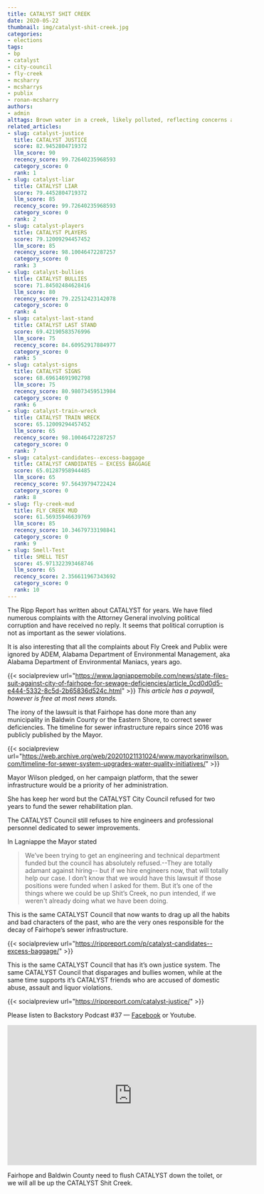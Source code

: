 ```yaml
---
title: CATALYST SHIT CREEK
date: 2020-05-22
thumbnail: img/catalyst-shit-creek.jpg
categories:
- elections
tags:
- bp
- catalyst
- city-council
- fly-creek
- mcsharry
- mcsharrys
- publix
- ronan-mcsharry
authors:
- admin
alttags: Brown water in a creek, likely polluted, reflecting concerns about environmental violations mentioned in the article
related_articles:
- slug: catalyst-justice
  title: CATALYST JUSTICE
  score: 82.9452804719372
  llm_score: 90
  recency_score: 99.72640235968593
  category_score: 0
  rank: 1
- slug: catalyst-liar
  title: CATALYST LIAR
  score: 79.4452804719372
  llm_score: 85
  recency_score: 99.72640235968593
  category_score: 0
  rank: 2
- slug: catalyst-players
  title: CATALYST PLAYERS
  score: 79.12009294457452
  llm_score: 85
  recency_score: 98.10046472287257
  category_score: 0
  rank: 3
- slug: catalyst-bullies
  title: CATALYST BULLIES
  score: 71.84502484628416
  llm_score: 80
  recency_score: 79.22512423142078
  category_score: 0
  rank: 4
- slug: catalyst-last-stand
  title: CATALYST LAST STAND
  score: 69.42190583576996
  llm_score: 75
  recency_score: 84.60952917884977
  category_score: 0
  rank: 5
- slug: catalyst-signs
  title: CATALYST SIGNS
  score: 68.69614691902798
  llm_score: 75
  recency_score: 80.98073459513984
  category_score: 0
  rank: 6
- slug: catalyst-train-wreck
  title: CATALYST TRAIN WRECK
  score: 65.12009294457452
  llm_score: 65
  recency_score: 98.10046472287257
  category_score: 0
  rank: 7
- slug: catalyst-candidates-⁠-excess-baggage
  title: CATALYST CANDIDATES ⁠— EXCESS BAGGAGE
  score: 65.01287958944485
  llm_score: 65
  recency_score: 97.56439794722424
  category_score: 0
  rank: 8
- slug: fly-creek-mud
  title: FLY CREEK MUD
  score: 61.56935946639769
  llm_score: 85
  recency_score: 10.34679733198841
  category_score: 0
  rank: 9
- slug: Smell-Test
  title: SMELL TEST
  score: 45.971322393468746
  llm_score: 65
  recency_score: 2.356611967343692
  category_score: 0
  rank: 10
---
```

The Ripp Report has written about CATALYST for years. We have filed numerous complaints with the Attorney General involving political corruption and have received no reply. It seems that political corruption is not as important as the sewer violations.

It is also interesting that all the complaints about Fly Creek and Publix were ignored by ADEM, Alabama Department of Environmental Management, aka Alabama Department of Environmental Maniacs, years ago.

{{< socialpreview url="https://www.lagniappemobile.com/news/state-files-suit-against-city-of-fairhope-for-sewage-deficiencies/article_0cd0d0d5-e444-5332-8c5d-2b65836d524c.html" >}}
*This article has a paywall, however is free at most news stands.*

The irony of the lawsuit is that Fairhope has done more than any municipality in Baldwin County or the Eastern Shore, to correct sewer deficiencies. The timeline for sewer infrastructure repairs since 2016 was publicly published by the Mayor.

{{< socialpreview url="https://web.archive.org/web/20201021131024/www.mayorkarinwilson.com/timeline-for-sewer-system-upgrades-water-quality-initiatives/" >}}

Mayor Wilson pledged, on her campaign platform, that the sewer infrastructure would be a priority of her administration.

She has keep her word but the CATALYST City Council refused for two years to fund the sewer rehabilitation plan.

The CATALYST Council still refuses to hire engineers and professional personnel dedicated to sewer improvements.

In Lagniappe the Mayor stated

> We’ve been trying to get an engineering and technical department funded but the council has absolutely refused.--They are totally adamant against hiring-- but if we hire engineers now, that will totally help our case. I don’t know that we would have this lawsuit if those positions were funded when I asked for them. But it’s one of the things where we could be up Shit’s Creek, no pun intended, if we weren't already doing what we have been doing.

This is the same CATALYST Council that now wants to drag up all the habits and bad characters of the past, who are the very ones responsible for the decay of Fairhope’s sewer infrastructure.

{{< socialpreview url="https://rippreport.com/p/catalyst-candidates--excess-baggage/" >}}

This is the same CATALYST Council that has it’s own justice system. The same CATALYST Council that disparages and bullies women, while at the same time supports it’s CATALYST friends who are accused of domestic abuse, assault and liquor violations.

{{< socialpreview url="https://rippreport.com/catalyst-justice/" >}}

Please listen to Backstory Podcast #37 — [Facebook](https://www.facebook.com/BackstoryPodcast/) or Youtube.

<iframe width="560" height="315" src="https://www.youtube.com/embed/czzmqpkkKwM" frameborder="0" allowfullscreen></iframe>

Fairhope and Baldwin County need to flush CATALYST down the toilet, or we will all be up the CATALYST Shit Creek.
